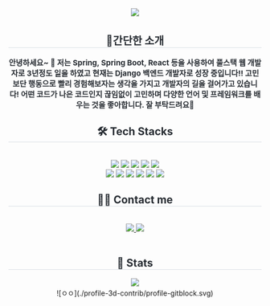 <div align= "center">
    <img src="https://capsule-render.vercel.app/api?type=waving&color=gradient&height=180&text=Introduce%20My%20GitHub🖐&animation=twinkling&fontColor=353b41&fontSize=60" />
    </div>
    <div align= "center"> 
    <h2 style="border-bottom: 1px solid #d8dee4; color: #282d33;"> 🎉간단한 소개 </h2>  
    <div style="font-weight: 700; font-size: 15px; text-align: center; color: #282d33;"> 안녕하세요~ 👋 저는 Spring, Spring Boot, React 등을 사용하여 풀스택 웹 개발자로 3년정도 일을 하였고 현재는 Django 백엔드 개발자로 성장 중입니다!! </li>고민보단 행동으로 빨리 경험해보자는 생각을 가지고 개발자의 길을 걸어가고 있습니다! 어떤 코드가 나은 코드인지 끊임없이 고민하며 다양한 언어 및 프레임워크를 배우는 것을 좋아합니다.  잘 부탁드려요🙏 </div> 
    </div>
    <div align= "center">
        <h2 style="border-bottom: 1px solid #d8dee4; color: #282d33;"> 🛠️ Tech Stacks </h2> <br> 
        <div style="margin: 0 auto; text-align: center;" align= "center"> 
          <img src="https://img.shields.io/badge/Java-007396?style=flat-square&logo=Java&logoColor=white">
          <img src="https://img.shields.io/badge/Python-3776AB?style=flat-square&logo=Python&logoColor=white">
          <img src="https://img.shields.io/badge/Javascript-F7DF1E?style=flat-square&logo=Javascript&logoColor=white">                                  
          <img src="https://img.shields.io/badge/React-61DAFB?style=flat-square&logo=React&logoColor=white">
          <img src="https://img.shields.io/badge/Recoil-0179f3?style=flat-square&logo=Recoil&logoColor=white">
          <br/><img src="https://img.shields.io/badge/Django-092E20?style=flat-square&logo=Django&logoColor=white">        
          <img src="https://img.shields.io/badge/Spring Boot-6DB33F?style=flat-square&logo=Spring Boot&logoColor=white">
          <img src="https://img.shields.io/badge/Spring-6DB33F?style=flat-square&logo=Spring&logoColor=white">
          <img src="https://img.shields.io/badge/Docker-2496ED?style=flat-square&logo=Docker&logoColor=white">        
          <img src="https://img.shields.io/badge/Git-F05032?style=flat-square&logo=Git&logoColor=white">          
          <img src="https://img.shields.io/badge/Linux-FCC624?style=flat-square&logo=Linux&logoColor=white">                    
        </div>
    </div>
    <div align= "center">
    <h2 style="border-bottom: 1px solid #d8dee4; color: #282d33;"> 🧑‍💻 Contact me </h2> <br> 
    <div align= "center"> 
        <a href=https://precious-value.tistory.com/> <img src="https://img.shields.io/badge/Tistory-FF5544?style=flat-square&logo=Tistory&logoColor=white&link=https://precious-value.tistory.com/"> </a>
        <a href=https://github.com/dedel009/> <img src="https://img.shields.io/badge/Github-181717?style=flat-square&logo=Github&logoColor=white"></a>
    </div><br> 
    <div align= "center"> 
        <h2 style="border-bottom: 1px solid #d8dee4; color: #282d33;"> 🏅 Stats </h2> <div align= "center">         
        <img src="https://github-readme-stats.vercel.app/api/top-langs/?username=dedel009&layout=compact&bg_color=180,00000000,&title_color=000000&text_color=000000"/> 
    </div>          
</div>
![ㅇㅇ](./profile-3d-contrib/profile-gitblock.svg)        

